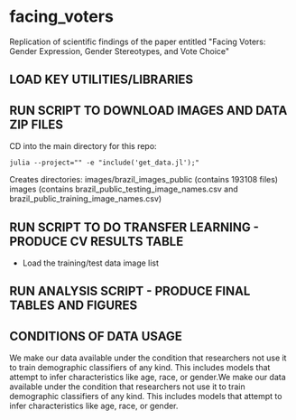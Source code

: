 # facing_voters
Replication of scientific findings of the paper entitled "Facing Voters: Gender Expression, Gender Stereotypes, and Vote Choice"

## LOAD KEY UTILITIES/LIBRARIES

## RUN SCRIPT TO DOWNLOAD IMAGES AND DATA ZIP FILES 

CD into the main directory for this repo:
```shell
julia --project="" -e "include('get_data.jl');"
```
Creates directories: 
images/brazil_images_public (contains 193108 files)
images (contains brazil_public_testing_image_names.csv and brazil_public_training_image_names.csv)


## RUN SCRIPT TO DO TRANSFER LEARNING - PRODUCE CV RESULTS TABLE 

- Load the training/test data image list 




## RUN ANALYSIS SCRIPT - PRODUCE FINAL TABLES AND FIGURES 


## CONDITIONS OF DATA USAGE 

We make our data available under the condition that researchers not use it to train demographic classifiers of any kind. This includes models that attempt to infer characteristics like age, race, or gender.We make our data available under the condition that researchers not use it to train demographic classifiers of any kind. This includes models that attempt to infer characteristics like age, race, or gender.
